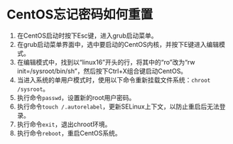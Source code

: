 # CentOS忘记密码如何重置

1. 在CentOS启动时按下Esc键，进入grub启动菜单。
2. 在grub启动菜单界面中，选中要启动的CentOS内核，并按下E键进入编辑模式。
3. 在编辑模式中，找到以“linux16”开头的行，将其中的“ro”改为“rw init=/sysroot/bin/sh”，然后按下Ctrl+X组合键启动CentOS。
4. 当进入系统的单用户模式时，使用以下命令重新挂载文件系统：`chroot /sysroot`。
5. 执行命令`passwd`，设置新的root用户密码。
6. 执行命令`touch /.autorelabel`，更新SELinux上下文，以防止重启后无法登录。
7. 执行命令`exit`，退出chroot环境。
8. 执行命令`reboot`，重启CentOS系统。